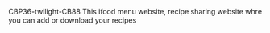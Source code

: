 CBP36-twilight-CB88
This ifood menu website, recipe sharing website whre you can add or download your recipes
